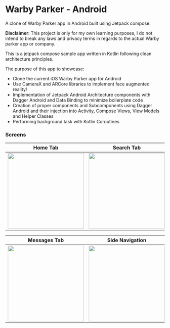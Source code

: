 # Warby Parker - Android

A clone of Warby Parker app in Android built using Jetpack compose.

**Disclaimer**: This project is only for my own learning purposes, I do not intend to break any laws and privacy terms in regards to the actual Warby parker app or company.

This is a jetpack compose sample app written in Kotlin following clean architecture principles.

The purpose of this app to showcase:

- Clone the current iOS Warby Parker app for Android
- Use CameraX and ARCore libraries to implement face augmented reality!
- Implementation of Jetpack Android Architecture components with Dagger Android and Data Binding to minimize boilerplate code
- Creation of proper components and Subcomponents using Dagger Android and their injection into Activity, Compose Views, View Models and Helper Classes
- Performing background task with Kotlin Coroutines

### Screens
Home Tab             |  Search Tab | Notifications Tab
:-------------------------:|:-------------------------: | :-------------------------: 
<img src="art/screen1.png" width=240 />  |  <img src="art/screen2.png" width=240 /> | <img src="art/screen3.png" width=240 />

Messages Tab             |  Side Navigation | Tweet Details
:-------------------------:|:-------------------------: | :-------------------------: 
<img src="art/screen4.png" width=240 />  |  <img src="art/screen5.png" width=240 /> | <img src="art/screen6.png" width=240 />
